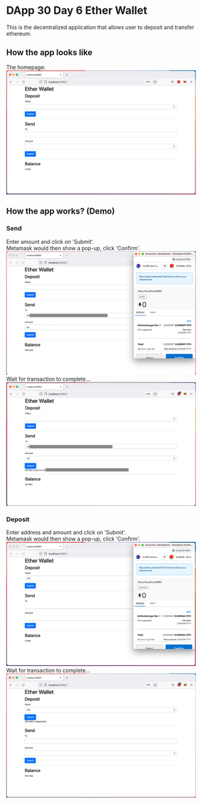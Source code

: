 # DApp 30 Day 6 Ether Wallet

This is the decentralized application that allows user to deposit and transfer ethereum.

## How the app looks like
The homepage:<br />
![alt text](https://github.com/VeronicaT2021/dapp30-day6-ether-wallet/blob/main/images/homepage.png?raw=true)

## How the app works? (Demo)
### Send
Enter amount and click on 'Submit'. <br />
Metamask would then show a pop-up, click 'Confirm'.<br />
![alt text](https://github.com/VeronicaT2021/dapp30-day6-ether-wallet/blob/main/images/send01.png?raw=true)
Wait for transaction to complete...<br />
![alt text](https://github.com/VeronicaT2021/dapp30-day6-ether-wallet/blob/main/images/send02.png?raw=true)

### Deposit
Enter address and amount and click on 'Submit'. <br />
Metamask would then show a pop-up, click 'Confirm'.<br />
![alt text](https://github.com/VeronicaT2021/dapp30-day6-ether-wallet/blob/main/images/deposit01.png?raw=true)
Wait for transaction to complete...<br />
![alt text](https://github.com/VeronicaT2021/dapp30-day6-ether-wallet/blob/main/images/deposit02.png?raw=true)